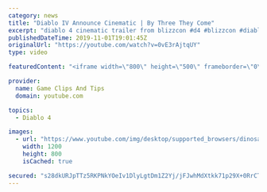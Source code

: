 ```yaml
---
category: news
title: "Diablo IV Announce Cinematic | By Three They Come"
excerpt: "diablo 4 cinematic trailer from blizzcon #d4 #blizzcon #diablo."
publishedDateTime: 2019-11-01T19:01:45Z
originalUrl: "https://youtube.com/watch?v=0vE3rAjtqUY"
type: video

featuredContent: "<iframe width=\"800\" height=\"500\" frameborder=\"0\" src=\"https://www.youtube.com/embed/0vE3rAjtqUY\" allow=\"accelerometer; autoplay; encrypted-media; gyroscope; picture-in-picture\" allowfullscreen></iframe>"

provider:
  name: Game Clips And Tips
  domain: youtube.com

topics:
  - Diablo 4

images:
  - url: "https://www.youtube.com/img/desktop/supported_browsers/dinosaur.png"
    width: 1200
    height: 800
    isCached: true

secured: "s28dkURJpTTz5RKPNkYOeIv1DlyLgtDm1Z2Yj/jFJwhMdXtkk71p29X+0RrCTTUtWytfpg0CDsplctk848ju8nGK1o1rZOWF3Mbjj2oWk2nNCOUJSm/8hvhGDW4qlSedF8J9z2u2YKR4BCiOqgNERidH8QhIbA9g0iNhOWzugUzA4KUO0TJoN1VrH+av+pNcymQ2cjMFHlQLFPLJ1Jp/zztbSAZqCTEtzclBx7h+yXAYKNLL5F9MqCVFm/GzAMWiyAknahhLIWM3NXqt7Clsvr5o660s9f43mhRVL2LiYzZzBNA2IjW5F/zuZ3GzhrCWzVDv2fjKpeKoxxXOFy1sOnHX19Ivgdnm4x9FZ9JEwuHtAvcpgLrRTj4CKAPmn0eBYRAiNlpYMMHzoJsclIyHrQ==;1IWtGArA0nrFOCZ6wnHjAw=="
---
```


